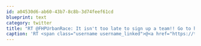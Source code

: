 ```yaml
---
id: a04530d6-ab60-43b7-8c8b-3d74feef61cd
blueprint: text
category: twitter
title: "RT @FHPUrbanRace: It isn't too late to sign up a team!! Go to http://fhpurbanrace.ca"
caption: 'RT <span class="username username_linked">@<a href="https://twitter.com/FHPUrbanRace" title="FH&amp;P Urban Race">FHPUrbanRace</a></span>: It isn''t too late to sign up a team!! Go to http://fhpurbanrace.ca'
---
```

